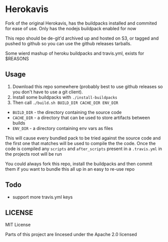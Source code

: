 # Herokavis

Fork of the original Herokavis, has the buildpacks installed and commited for ease of use.
Only has the nodejs buildpack enabled for now

This repo should be de-git'd archived up and hosted on S3, or tagged and pushed to github so you can use the github releases tarballs.


Some wierd mashup of heroku buildpacks and travis.yml, exists for $REASONS


## Usage

1. Download this repo somewhere (probably best to use github releases so you don't have to use a git client).
1. Install some buildpacks with `./install-buildpacks`
1. Then call `./build.sh BUILD_DIR CACHE_DIR ENV_DIR`
  - `BUILD_DIR` - the directory containing the source code
  - `CACHE_DIR` - a directory that can be used to store artifacts between builds
  - `ENV_DIR` - a directory containing env vars as files

This will cause every bundled pack to be tried against the source code and the first one that matches will be used to compile the the code. Once the code is compiled any `scripts` and `after_scripts` present in a `.travis.yml` in the projects root will be run


You could always fork this repo, install the buildpacks and then commit them if you want to bundle this all up in an
easy to re-use repo

## Todo

- support more travis.yml keys

## LICENSE

MIT License

Parts of this project are lincesed under the Apache 2.0 licensed
